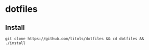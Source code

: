 # dotfiles

## Install

```shell
git clone https://github.com/litols/dotfiles && cd dotfiles && ./install
```
